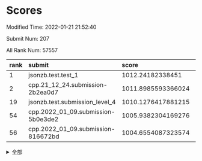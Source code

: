 # Scores

Modified Time: 2022-01-21 21:52:40

Submit Num: 207

All Rank Num: 57557

| rank |               submit               |       score        |       sigma        | pk_num |
| :--- | :--------------------------------- | :----------------- | :----------------- | :----- |
| 1    | jsonzb.test.test_1                 | 1012.24182338451   | 0.7962055808029538 | 1111   |
| 2    | cpp.21_12_24.submission-2b2ea0d7   | 1011.8985593366024 | 0.7787544108523258 | 1108   |
| 19   | jsonzb.test.submission_level_4     | 1010.1276417881215 | 0.7646114266086269 | 1112   |
| 54   | cpp.2022_01_09.submission-5b0e3de2 | 1005.9382304169276 | 0.7287702494568634 | 1116   |
| 56   | cpp.2022_01_09.submission-816672bd | 1004.6554087323574 | 0.7248276651467838 | 1112   |


<details>
<summary>全部</summary>

| rank |                 submit                 |       score        |       sigma        | pk_num |
| :--- | :------------------------------------- | :----------------- | :----------------- | :----- |
| 1    | jsonzb.test.test_1                     | 1012.24182338451   | 0.7962055808029538 | 1111   |
| 2    | cpp.21_12_24.submission-2b2ea0d7       | 1011.8985593366024 | 0.7787544108523258 | 1108   |
| 3    | gobigger.level_3.submission_level_3_0  | 1011.1238566849528 | 0.774837430496505  | 1107   |
| 4    | gobigger.level_3.submission_level_3_41 | 1010.9722381329423 | 0.7496356904051347 | 1112   |
| 5    | gobigger.level_3.submission_level_3_19 | 1010.8270423246629 | 0.7592843730474015 | 1109   |
| 6    | gobigger.level_3.submission_level_3_27 | 1010.7548391822767 | 0.7799989391612638 | 1109   |
| 7    | gobigger.level_3.submission_level_3_40 | 1010.6900830560782 | 0.7671518257440789 | 1114   |
| 8    | gobigger.level_3.submission_level_3_9  | 1010.6661632264401 | 0.7710291131899955 | 1113   |
| 9    | gobigger.level_3.submission_level_3_4  | 1010.6630483511656 | 0.775810632790257  | 1114   |
| 10   | gobigger.level_3.submission_level_3_15 | 1010.6106931394054 | 0.7633286986578554 | 1124   |
| 11   | gobigger.level_3.submission_level_3_11 | 1010.6076351069705 | 0.791385653306591  | 1107   |
| 12   | gobigger.level_3.submission_level_3_26 | 1010.5317921535152 | 0.770608140914086  | 1111   |
| 13   | gobigger.level_3.submission_level_3_18 | 1010.4591449081533 | 0.7764417071457498 | 1109   |
| 14   | gobigger.level_3.submission_level_3_35 | 1010.4553222522369 | 0.7785809122950769 | 1115   |
| 15   | gobigger.level_3.submission_level_3_3  | 1010.3214305968619 | 0.7630715875225547 | 1115   |
| 16   | gobigger.level_3.submission_level_3_13 | 1010.2772263808849 | 0.7592523074696892 | 1115   |
| 17   | gobigger.level_3.submission_level_3_44 | 1010.1805111325813 | 0.7637010085689782 | 1108   |
| 18   | gobigger.level_3.submission_level_3_12 | 1010.1656849111654 | 0.7700932189430706 | 1115   |
| 19   | jsonzb.test.submission_level_4         | 1010.1276417881215 | 0.7646114266086269 | 1112   |
| 20   | gobigger.level_3.submission_level_3_46 | 1010.060363605155  | 0.7484275456100948 | 1120   |
| 21   | gobigger.level_3.submission_level_3_38 | 1009.9485311488452 | 0.7425610516226481 | 1108   |
| 22   | gobigger.level_3.submission_level_3_42 | 1009.904091342399  | 0.7583198996208953 | 1112   |
| 23   | gobigger.level_3.submission_level_3_23 | 1009.8809287218496 | 0.759139561151021  | 1110   |
| 24   | gobigger.level_3.submission_level_3_7  | 1009.8713359245248 | 0.7648212844025094 | 1112   |
| 25   | gobigger.level_3.submission_level_3_48 | 1009.8532858217608 | 0.7783289189126176 | 1115   |
| 26   | gobigger.level_3.submission_level_3_24 | 1009.8354842898232 | 0.7575947357965712 | 1114   |
| 27   | gobigger.level_3.submission_level_3_6  | 1009.8318723327685 | 0.7499987909207004 | 1114   |
| 28   | gobigger.level_3.submission_level_3_2  | 1009.759915963815  | 0.7460662994610313 | 1112   |
| 29   | gobigger.level_3.submission_level_3_8  | 1009.7570301129044 | 0.7574822101199504 | 1112   |
| 30   | gobigger.level_3.submission_level_3_25 | 1009.756350132033  | 0.7966465094313133 | 1111   |
| 31   | gobigger.level_3.submission_level_3_10 | 1009.6801619652632 | 0.7414783444836935 | 1112   |
| 32   | gobigger.level_3.submission_level_3_1  | 1009.6608248721565 | 0.7485906653356396 | 1111   |
| 33   | gobigger.level_3.submission_level_3_30 | 1009.6500738496163 | 0.758831355386547  | 1113   |
| 34   | gobigger.level_3.submission_level_3_37 | 1009.6328588746796 | 0.7554179970313587 | 1113   |
| 35   | gobigger.level_3.submission_level_3_17 | 1009.6129758164898 | 0.7396440066808794 | 1116   |
| 36   | gobigger.level_3.submission_level_3_39 | 1009.6068932704126 | 0.7417242715470251 | 1120   |
| 37   | gobigger.level_3.submission_level_3_47 | 1009.4699507593458 | 0.7752018972361064 | 1112   |
| 38   | gobigger.level_3.submission_level_3_45 | 1009.3244159239724 | 0.7584969775544314 | 1107   |
| 39   | gobigger.level_3.submission_level_3_5  | 1009.2851021786614 | 0.7822418838360249 | 1113   |
| 40   | gobigger.level_3.submission_level_3_16 | 1009.2502318864998 | 0.745639740290258  | 1114   |
| 41   | gobigger.level_3.submission_level_3_49 | 1009.2328474723666 | 0.7579946231334505 | 1108   |
| 42   | gobigger.level_3.submission_level_3_14 | 1009.1805457070092 | 0.7347628208157643 | 1115   |
| 43   | gobigger.level_3.submission_level_3_28 | 1009.1697656959084 | 0.7335647517713086 | 1114   |
| 44   | gobigger.level_3.submission_level_3_33 | 1009.1570979773136 | 0.727893464582447  | 1116   |
| 45   | gobigger.level_3.submission_level_3_21 | 1009.1162464065496 | 0.7530858694207735 | 1112   |
| 46   | gobigger.level_3.submission_level_3_32 | 1009.0962325140911 | 0.737811981120275  | 1110   |
| 47   | gobigger.level_3.submission_level_3_20 | 1009.0948490519478 | 0.7371445514330756 | 1115   |
| 48   | gobigger.level_3.submission_level_3_22 | 1008.9760668293278 | 0.7613102366191918 | 1119   |
| 49   | gobigger.level_3.submission_level_3_43 | 1008.7260295730337 | 0.7370571542019903 | 1110   |
| 50   | gobigger.level_3.submission_level_3_34 | 1008.7019945113647 | 0.7571987660137819 | 1113   |
| 51   | gobigger.level_3.submission_level_3_31 | 1008.6624471689565 | 0.7628698008282838 | 1113   |
| 52   | gobigger.level_3.submission_level_3_29 | 1008.3368182983697 | 0.7426221905510275 | 1108   |
| 53   | gobigger.level_3.submission_level_3_36 | 1006.7562264924775 | 0.7484342964153508 | 1113   |
| 54   | cpp.2022_01_09.submission-5b0e3de2     | 1005.9382304169276 | 0.7287702494568634 | 1116   |
| 55   | gobigger.level_1.submission_level_1_27 | 1004.8988266015053 | 0.7180600013203402 | 1116   |
| 56   | cpp.2022_01_09.submission-816672bd     | 1004.6554087323574 | 0.7248276651467838 | 1112   |
| 57   | gobigger.level_1.submission_level_1_26 | 1004.6190001117837 | 0.7138174837173518 | 1113   |
| 58   | gobigger.level_1.submission_level_1_41 | 1004.5341285530576 | 0.7148709697334302 | 1112   |
| 59   | gobigger.level_1.submission_level_1_7  | 1004.3994404461057 | 0.7208552878837124 | 1113   |
| 60   | gobigger.level_1.submission_level_1_20 | 1004.393501303785  | 0.7142798481477198 | 1108   |
| 61   | gobigger.level_1.submission_level_1_34 | 1004.2053630303657 | 0.7066286722287307 | 1110   |
| 62   | gobigger.level_1.submission_level_1_12 | 1004.1309718595821 | 0.7198211555191847 | 1115   |
| 63   | gobigger.level_1.submission_level_1_15 | 1004.0190231477474 | 0.7259613716262638 | 1112   |
| 64   | gobigger.level_1.submission_level_1_28 | 1003.9819636144149 | 0.7129394275907533 | 1110   |
| 65   | gobigger.level_1.submission_level_1_11 | 1003.9612945908694 | 0.7184470956225387 | 1112   |
| 66   | gobigger.level_1.submission_level_1_9  | 1003.8984441820659 | 0.7074564178063883 | 1117   |
| 67   | gobigger.level_1.submission_level_1_17 | 1003.8918355859915 | 0.7060834170137681 | 1114   |
| 68   | gobigger.level_1.submission_level_1_3  | 1003.7958199937004 | 0.7139935956456079 | 1108   |
| 69   | gobigger.level_1.submission_level_1_6  | 1003.7670515404411 | 0.7164042538343952 | 1109   |
| 70   | gobigger.level_1.submission_level_1_33 | 1003.7523554962529 | 0.7088499828156763 | 1112   |
| 71   | gobigger.level_1.submission_level_1_43 | 1003.6729025816138 | 0.7035956575686391 | 1110   |
| 72   | gobigger.level_1.submission_level_1_37 | 1003.6725088532799 | 0.726796088840573  | 1116   |
| 73   | gobigger.level_1.submission_level_1_39 | 1003.64582117048   | 0.7153937827201755 | 1111   |
| 74   | gobigger.level_1.submission_level_1_13 | 1003.6076093047506 | 0.7321888619617272 | 1110   |
| 75   | gobigger.level_1.submission_level_1_23 | 1003.4896497141777 | 0.7077859189101249 | 1110   |
| 76   | gobigger.level_1.submission_level_1_47 | 1003.4633481163474 | 0.7202223856238206 | 1114   |
| 77   | gobigger.level_1.submission_level_1_45 | 1003.4310728149836 | 0.7285469256023673 | 1115   |
| 78   | gobigger.level_1.submission_level_1_48 | 1003.3363989244001 | 0.7189662486063612 | 1108   |
| 79   | gobigger.level_1.submission_level_1_40 | 1003.2484583304883 | 0.7153994882224203 | 1117   |
| 80   | gobigger.level_1.submission_level_1_25 | 1003.2095299039139 | 0.7164836852973322 | 1113   |
| 81   | gobigger.level_1.submission_level_1_46 | 1003.199306748156  | 0.7130510630436658 | 1113   |
| 82   | gobigger.level_1.submission_level_1_5  | 1003.1898379682144 | 0.7192188117809352 | 1113   |
| 83   | gobigger.level_1.submission_level_1_24 | 1003.1111849431356 | 0.7169348256120598 | 1110   |
| 84   | gobigger.level_1.submission_level_1_30 | 1003.0863042380748 | 0.7225648308345188 | 1113   |
| 85   | gobigger.level_1.submission_level_1_42 | 1002.9803950772496 | 0.7109095923511084 | 1111   |
| 86   | gobigger.level_1.submission_level_1_49 | 1002.9493930547908 | 0.7122256761805421 | 1107   |
| 87   | gobigger.level_1.submission_level_1_1  | 1002.9303339626388 | 0.697891394830195  | 1115   |
| 88   | gobigger.level_1.submission_level_1_31 | 1002.8624725677248 | 0.7180663432621828 | 1119   |
| 89   | gobigger.level_1.submission_level_1_35 | 1002.8473845533631 | 0.7228412119837808 | 1113   |
| 90   | gobigger.level_1.submission_level_1_44 | 1002.8446318468366 | 0.7089548431737269 | 1110   |
| 91   | gobigger.level_1.submission_level_1_32 | 1002.8301399140555 | 0.7078846248177969 | 1113   |
| 92   | gobigger.level_1.submission_level_1_29 | 1002.8205718455037 | 0.7158239637561256 | 1114   |
| 93   | gobigger.level_1.submission_level_1_8  | 1002.79158607258   | 0.7112497624409114 | 1108   |
| 94   | gobigger.level_1.submission_level_1_22 | 1002.7545342977518 | 0.7161550261576924 | 1117   |
| 95   | gobigger.level_1.submission_level_1_2  | 1002.7330716028509 | 0.7156075428290926 | 1113   |
| 96   | gobigger.level_1.submission_level_1_4  | 1002.7083324550509 | 0.7192602243951296 | 1115   |
| 97   | gobigger.level_1.submission_level_1_18 | 1002.6473181267604 | 0.708746230439168  | 1108   |
| 98   | gobigger.level_1.submission_level_1_21 | 1002.6388443404243 | 0.7251792992326462 | 1112   |
| 99   | gobigger.level_1.submission_level_1_38 | 1002.5094635211032 | 0.72738002231734   | 1111   |
| 100  | gobigger.level_1.submission_level_1_10 | 1002.3866852486804 | 0.711775205578957  | 1113   |
| 101  | gobigger.level_1.submission_level_1_14 | 1002.3228270396706 | 0.714778910352065  | 1111   |
| 102  | gobigger.level_1.submission_level_1_0  | 1002.25452788206   | 0.7118749363883694 | 1109   |
| 103  | gobigger.level_1.submission_level_1_16 | 1001.7868790555468 | 0.7146853527722523 | 1112   |
| 104  | gobigger.level_1.submission_level_1_36 | 1001.7634820874479 | 0.7119006207361341 | 1117   |
| 105  | gobigger.level_1.submission_level_1_19 | 1001.5391228514204 | 0.7132789867541981 | 1111   |
| 106  | gobigger.random.submission_random_8    | 997.5364719210835  | 0.7094027186498243 | 1115   |
| 107  | gobigger.random.submission_random_31   | 997.3103154059513  | 0.6974555626301253 | 1108   |
| 108  | gobigger.random.submission_random_24   | 997.1922575863252  | 0.7108761403321264 | 1111   |
| 109  | gobigger.random.submission_random_2    | 996.9035588654507  | 0.7081285746250047 | 1112   |
| 110  | gobigger.random.submission_random_19   | 996.7657477222094  | 0.712904946955411  | 1113   |
| 111  | gobigger.random.submission_random_14   | 996.7651650926429  | 0.7133234259394514 | 1116   |
| 112  | gobigger.random.submission_random_20   | 996.6463549437966  | 0.7053813962012006 | 1113   |
| 113  | gobigger.random.submission_random_17   | 996.5626265138859  | 0.7189358650584929 | 1111   |
| 114  | gobigger.random.submission_random_21   | 996.5138649383914  | 0.706454523676793  | 1115   |
| 115  | gobigger.random.submission_random_42   | 996.4947279048956  | 0.7077002170386244 | 1110   |
| 116  | gobigger.random.submission_random_48   | 996.4856040124408  | 0.7267222635524306 | 1110   |
| 117  | gobigger.random.submission_random_22   | 996.4254024319554  | 0.7122934016893737 | 1112   |
| 118  | gobigger.random.submission_random_26   | 996.4088008871706  | 0.7071191865132584 | 1115   |
| 119  | gobigger.random.submission_random_27   | 996.3429352650952  | 0.7063186461314197 | 1111   |
| 120  | gobigger.random.submission_random_9    | 996.3414832633258  | 0.7069341188656458 | 1112   |
| 121  | gobigger.random.submission_random_38   | 996.3366180822434  | 0.7017949564665877 | 1107   |
| 122  | gobigger.random.submission_random_44   | 996.1841655542015  | 0.7312150838273731 | 1111   |
| 123  | gobigger.random.submission_random_49   | 996.1620212275732  | 0.705861849688637  | 1108   |
| 124  | gobigger.random.submission_random_1    | 996.1547600237536  | 0.7145694121822892 | 1113   |
| 125  | gobigger.random.submission_random_41   | 996.1541159970019  | 0.7132745708125697 | 1102   |
| 126  | gobigger.random.submission_random_29   | 996.1510939763742  | 0.7097566068979422 | 1110   |
| 127  | gobigger.random.submission_random_39   | 996.1459028824794  | 0.7099623714466833 | 1109   |
| 128  | gobigger.random.submission_random_32   | 996.1138423679671  | 0.6925509289065982 | 1110   |
| 129  | gobigger.random.submission_random_23   | 996.0971925942061  | 0.7011358255841579 | 1117   |
| 130  | gobigger.random.submission_random_40   | 996.0439855320119  | 0.7125610746178564 | 1110   |
| 131  | gobigger.random.submission_random_3    | 995.9712211848386  | 0.7020427390789719 | 1117   |
| 132  | gobigger.random.submission_random_25   | 995.9090627686518  | 0.7004473199132336 | 1119   |
| 133  | gobigger.random.submission_random_12   | 995.8245363747484  | 0.6969109570464733 | 1107   |
| 134  | gobigger.random.submission_random_11   | 995.7815772802937  | 0.7067513173587688 | 1115   |
| 135  | gobigger.random.submission_random_45   | 995.7724225639893  | 0.7212698598106222 | 1112   |
| 136  | gobigger.random.submission_random_15   | 995.7696285685707  | 0.6930335472923472 | 1116   |
| 137  | gobigger.random.submission_random_43   | 995.7636868433535  | 0.7118225852194526 | 1107   |
| 138  | gobigger.random.submission_random_16   | 995.7084536119879  | 0.7044491718349034 | 1108   |
| 139  | gobigger.random.submission_random_46   | 995.6054792358664  | 0.7045124149668218 | 1110   |
| 140  | gobigger.random.submission_random_33   | 995.5972526974172  | 0.7121689154757915 | 1114   |
| 141  | gobigger.random.submission_random_47   | 995.5652763351566  | 0.7073410241734152 | 1108   |
| 142  | gobigger.random.submission_random_18   | 995.5536076721038  | 0.7093743441130498 | 1117   |
| 143  | gobigger.random.submission_random_10   | 995.294506455701   | 0.7250537930348374 | 1112   |
| 144  | gobigger.random.submission_random_36   | 995.2268380220404  | 0.710275979762227  | 1112   |
| 145  | gobigger.random.submission_random_0    | 995.1871908431705  | 0.747281597723269  | 1108   |
| 146  | gobigger.random.submission_random_13   | 995.1394268998741  | 0.7306963628815365 | 1109   |
| 147  | gobigger.random.submission_random_37   | 995.0426148915142  | 0.7030895603586957 | 1111   |
| 148  | gobigger.random.submission_random_7    | 995.02647423422    | 0.7178040722795915 | 1115   |
| 149  | gobigger.random.submission_random_35   | 995.0151088481067  | 0.7227560992621378 | 1111   |
| 150  | gobigger.random.submission_random_30   | 994.9462208184166  | 0.7214797913235784 | 1106   |
| 151  | gobigger.random.submission_random_5    | 994.8810277983176  | 0.7181362504981402 | 1112   |
| 152  | gobigger.random.submission_random_6    | 994.8004618451665  | 0.7046034345837149 | 1112   |
| 153  | gobigger.random.submission_random_4    | 994.66253590075    | 0.7095238274203423 | 1109   |
| 154  | gobigger.level_2.submission_level_2_12 | 994.6090333695705  | 0.7266650699948922 | 1111   |
| 155  | gobigger.level_2.submission_level_2_5  | 994.5732921280003  | 0.7205487155361926 | 1114   |
| 156  | gobigger.random.submission_random_34   | 994.4453959588559  | 0.727902538450581  | 1112   |
| 157  | gobigger.random.submission_random_28   | 994.3018313945196  | 0.7217324795210123 | 1118   |
| 158  | gobigger.level_2.submission_level_2_4  | 993.9579198758205  | 0.7354677622517272 | 1111   |
| 159  | gobigger.level_2.submission_level_2_35 | 993.6153811882426  | 0.7336901511702462 | 1109   |
| 160  | gobigger.level_2.submission_level_2_34 | 993.5203429513297  | 0.7286296909903555 | 1115   |
| 161  | gobigger.level_2.submission_level_2_15 | 993.3510098088398  | 0.7338092513667415 | 1113   |
| 162  | gobigger.level_2.submission_level_2_38 | 993.2161378724909  | 0.7364380059878273 | 1113   |
| 163  | gobigger.level_2.submission_level_2_33 | 993.1184361031543  | 0.7255123278346779 | 1114   |
| 164  | gobigger.level_2.submission_level_2_10 | 993.1095809852475  | 0.7381296810139285 | 1113   |
| 165  | gobigger.level_2.submission_level_2_24 | 992.8661966268559  | 0.7310086931760029 | 1106   |
| 166  | gobigger.level_2.submission_level_2_20 | 992.8571513887129  | 0.7581853919057887 | 1113   |
| 167  | gobigger.level_2.submission_level_2_21 | 992.7347409767674  | 0.7291267896715562 | 1113   |
| 168  | gobigger.level_2.submission_level_2_9  | 992.7322560746346  | 0.7539773561210197 | 1110   |
| 169  | gobigger.level_2.submission_level_2_3  | 992.6785622477082  | 0.7314035215948762 | 1112   |
| 170  | gobigger.level_2.submission_level_2_49 | 992.5664748187238  | 0.7586758908818256 | 1113   |
| 171  | gobigger.level_2.submission_level_2_36 | 992.5165430537714  | 0.7565205746605418 | 1110   |
| 172  | gobigger.level_2.submission_level_2_43 | 992.4792363454769  | 0.741134511487236  | 1116   |
| 173  | gobigger.level_2.submission_level_2_45 | 992.4458978103983  | 0.7461620531980526 | 1113   |
| 174  | gobigger.level_2.submission_level_2_44 | 992.2983334899156  | 0.7561947322636323 | 1113   |
| 175  | gobigger.level_2.submission_level_2_7  | 992.2757002716573  | 0.7379640389239105 | 1110   |
| 176  | gobigger.level_2.submission_level_2_18 | 992.2398220965533  | 0.7475682740888068 | 1118   |
| 177  | gobigger.level_2.submission_level_2_42 | 992.1981237440319  | 0.7492330319583558 | 1113   |
| 178  | gobigger.level_2.submission_level_2_0  | 992.142456236409   | 0.7443086830674084 | 1117   |
| 179  | gobigger.level_2.submission_level_2_40 | 992.1128475241047  | 0.7313646238618727 | 1111   |
| 180  | gobigger.level_2.submission_level_2_48 | 992.0688387456406  | 0.7412967776016183 | 1112   |
| 181  | gobigger.level_2.submission_level_2_11 | 992.0260498666768  | 0.7417505591051983 | 1112   |
| 182  | gobigger.level_2.submission_level_2_39 | 991.9616117117732  | 0.7673834749958521 | 1120   |
| 183  | gobigger.level_2.submission_level_2_8  | 991.9509197316405  | 0.7571731266556065 | 1113   |
| 184  | gobigger.level_2.submission_level_2_23 | 991.9358027852973  | 0.7507775748272913 | 1110   |
| 185  | gobigger.level_2.submission_level_2_6  | 991.906365109371   | 0.7345550322083783 | 1120   |
| 186  | gobigger.level_2.submission_level_2_32 | 991.8767149715023  | 0.7325979773643084 | 1110   |
| 187  | gobigger.level_2.submission_level_2_22 | 991.8718441512825  | 0.7488650716423799 | 1115   |
| 188  | gobigger.level_2.submission_level_2_1  | 991.7742397832803  | 0.7572531513754468 | 1114   |
| 189  | gobigger.level_2.submission_level_2_37 | 991.7709773646427  | 0.7542413664103427 | 1112   |
| 190  | gobigger.level_2.submission_level_2_41 | 991.6408524585207  | 0.7555331605963858 | 1105   |
| 191  | gobigger.level_2.submission_level_2_47 | 991.5763631219039  | 0.7434097640054943 | 1108   |
| 192  | gobigger.level_2.submission_level_2_2  | 991.5659613382816  | 0.7576181501263357 | 1112   |
| 193  | gobigger.level_2.submission_level_2_29 | 991.4772819243102  | 0.755793461044925  | 1114   |
| 194  | gobigger.level_2.submission_level_2_17 | 991.4760784517576  | 0.7502667741930958 | 1114   |
| 195  | gobigger.level_2.submission_level_2_46 | 991.437706843556   | 0.7571713529091871 | 1106   |
| 196  | gobigger.level_2.submission_level_2_31 | 991.4037708690938  | 0.7446069821404692 | 1104   |
| 197  | gobigger.level_2.submission_level_2_14 | 991.3381917819047  | 0.7493991149966364 | 1109   |
| 198  | gobigger.level_2.submission_level_2_26 | 991.2763247894817  | 0.7525559842149172 | 1119   |
| 199  | gobigger.level_2.submission_level_2_16 | 991.0776948444499  | 0.7459381287481308 | 1112   |
| 200  | gobigger.level_2.submission_level_2_28 | 990.9620353848501  | 0.750691988658456  | 1112   |
| 201  | gobigger.level_2.submission_level_2_25 | 990.7872098406085  | 0.7289630244815288 | 1116   |
| 202  | gobigger.level_2.submission_level_2_27 | 990.7258899519605  | 0.7601491484992862 | 1112   |
| 203  | gobigger.level_2.submission_level_2_30 | 990.6815591193287  | 0.7606628911201218 | 1111   |
| 204  | gobigger.level_2.submission_level_2_13 | 990.3720456639766  | 0.7825815254463995 | 1112   |
| 205  | gobigger.level_2.submission_level_2_19 | 989.8236172464311  | 0.7807140705420051 | 1111   |
| 206  | gobigger.none.submission_none_0        | 977.3970973469055  | 1.340593532450064  | 1119   |
| 207  | gobigger.none.submission_none_1        | 976.1611160159694  | 1.418400671323681  | 1112   |

</details>